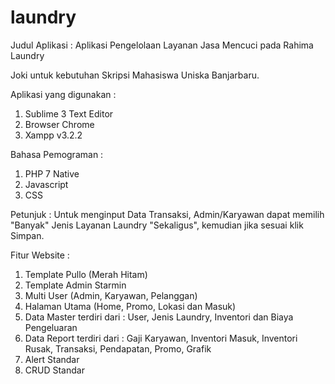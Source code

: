 # laundry
Judul Aplikasi :  Aplikasi Pengelolaan Layanan Jasa Mencuci pada Rahima Laundry

Joki untuk kebutuhan Skripsi Mahasiswa Uniska Banjarbaru.

Aplikasi yang digunakan :
1. Sublime 3 Text Editor
2. Browser Chrome
3. Xampp v3.2.2

Bahasa Pemograman :
1. PHP 7 Native
2. Javascript
3. CSS

Petunjuk :
Untuk menginput Data Transaksi, Admin/Karyawan dapat memilih "Banyak" Jenis Layanan Laundry "Sekaligus", kemudian jika sesuai klik Simpan.

Fitur Website :
1. Template Pullo (Merah Hitam)
2. Template Admin Starmin 
3. Multi User (Admin, Karyawan, Pelanggan)
4. Halaman Utama (Home, Promo, Lokasi dan Masuk)
5. Data Master terdiri dari : User, Jenis Laundry, Inventori dan Biaya Pengeluaran
6. Data Report terdiri dari : Gaji Karyawan, Inventori Masuk, Inventori Rusak, Transaksi, Pendapatan, Promo, Grafik
7. Alert Standar
8. CRUD Standar
